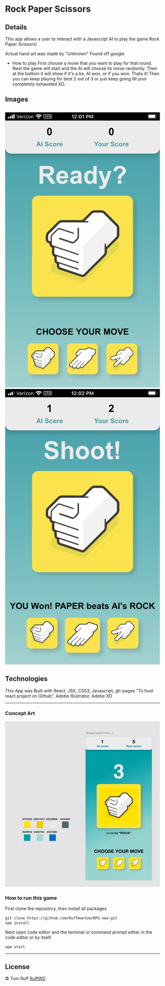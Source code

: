 # Rock Paper Scissors

## Details
This app allows a user to interact with a Javascript AI to play the game Rock Paper Scissors!. 

Actual hand art was made by "Unknown" Found off google

- How to play
First choose a move that you want to play for that round.
Next the game will start and the AI will choose its move randomly.
Then at the bottom it will show if it's a tie, AI won, or if you won.
Thats it! Then you can keep playing for best 2 out of 3 or just keep going till your completely exhausted XD.

Images
---

![image of Start-up](src/assets/rps-open.PNG)
![image of Winning](src/assets/rps-won.PNG)
---
## Technologies

This App was Built with React, JSX, CSS3, Javascript, gh-pages "To host react project on Github", Adobe Illustrator, Adobe XD

---  
### Concept Art
![Image of first Concept](src/assets/RPS-mock.png)

### How to run this game

First clone the repository, then install all packages
```
git clone https://github.com/Ruffmantom/RPS-new.git
npm install

```
Next open code editor and the terminal or command prompt either in the code editor or by itself.

```
npm start

```


---
## License
© Tom Ruff [RuffWD](http://www.ruffwd.tech/)
